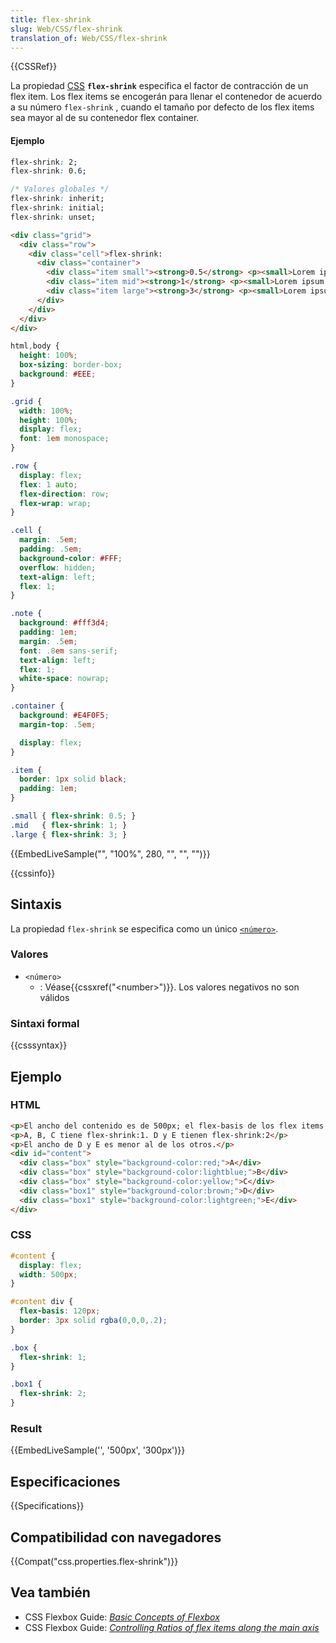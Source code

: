 ```yaml
---
title: flex-shrink
slug: Web/CSS/flex-shrink
translation_of: Web/CSS/flex-shrink
---
```


{{CSSRef}}

La propiedad [CSS](/es/docs/CSS) **`flex-shrink`** especifica el factor de contracción de un flex item. Los flex items se encogerán para llenar el contenedor de acuerdo a su número `flex-shrink` , cuando el tamaño por defecto de los flex items sea mayor al de su contenedor flex container.

#### Ejemplo

```css
flex-shrink: 2;
flex-shrink: 0.6;

/* Valores globales */
flex-shrink: inherit;
flex-shrink: initial;
flex-shrink: unset;
```

```html hidden
<div class="grid">
  <div class="row">
    <div class="cell">flex-shrink:
      <div class="container">
        <div class="item small"><strong>0.5</strong> <p><small>Lorem ipsum dolor sit amet, consectetur adipiscing elit. Sed at purus vitae ipsum hendrerit vulputate quis vitae risus.</small></p></div>
        <div class="item mid"><strong>1</strong> <p><small>Lorem ipsum dolor sit amet, consectetur adipiscing elit. Sed at purus vitae ipsum hendrerit vulputate quis vitae risus.</small></p></div>
        <div class="item large"><strong>3</strong> <p><small>Lorem ipsum dolor sit amet, consectetur adipiscing elit. Sed at purus vitae ipsum hendrerit vulputate quis vitae risus.</small></p></div>
      </div>
    </div>
  </div>
</div>
```

```css hidden
html,body {
  height: 100%;
  box-sizing: border-box;
  background: #EEE;
}

.grid {
  width: 100%;
  height: 100%;
  display: flex;
  font: 1em monospace;
}

.row {
  display: flex;
  flex: 1 auto;
  flex-direction: row;
  flex-wrap: wrap;
}

.cell {
  margin: .5em;
  padding: .5em;
  background-color: #FFF;
  overflow: hidden;
  text-align: left;
  flex: 1;
}

.note {
  background: #fff3d4;
  padding: 1em;
  margin: .5em;
  font: .8em sans-serif;
  text-align: left;
  flex: 1;
  white-space: nowrap;
}

.container {
  background: #E4F0F5;
  margin-top: .5em;

  display: flex;
}

.item {
  border: 1px solid black;
  padding: 1em;
}

.small { flex-shrink: 0.5; }
.mid   { flex-shrink: 1; }
.large { flex-shrink: 3; }
```

{{EmbedLiveSample("", "100%", 280, "", "", "")}}

{{cssinfo}}

## Sintaxis

La propiedad `flex-shrink` se especifica como un único [`<número>`](#number).

### Valores

- `<número>`
  - : Véase{{cssxref("&lt;number&gt;")}}. Los valores negativos no son válidos

### Sintaxi formal

{{csssyntax}}

## Ejemplo

### HTML

```html
<p>El ancho del contenido es de 500px; el flex-basis de los flex items es 120px.</p>
<p>A, B, C tiene flex-shrink:1. D y E tienen flex-shrink:2</p>
<p>El ancho de D y E es menor al de los otros.</p>
<div id="content">
  <div class="box" style="background-color:red;">A</div>
  <div class="box" style="background-color:lightblue;">B</div>
  <div class="box" style="background-color:yellow;">C</div>
  <div class="box1" style="background-color:brown;">D</div>
  <div class="box1" style="background-color:lightgreen;">E</div>
</div>
```

### CSS

```css
#content {
  display: flex;
  width: 500px;
}

#content div {
  flex-basis: 120px;
  border: 3px solid rgba(0,0,0,.2);
}

.box {
  flex-shrink: 1;
}

.box1 {
  flex-shrink: 2;
}
```

### Result

{{EmbedLiveSample('', '500px', '300px')}}

## Especificaciones

{{Specifications}}

## Compatibilidad con navegadores

{{Compat("css.properties.flex-shrink")}}

## Vea también

- CSS Flexbox Guide: _[Basic Concepts of Flexbox](/es/docs/Web/CSS/CSS_Flexible_Box_Layout/Basic_Concepts_of_Flexbox)_
- CSS Flexbox Guide: _[Controlling Ratios of flex items along the main axis](/es/docs/Web/CSS/CSS_Flexible_Box_Layout/Controlling_Ratios_of_Flex_Items_Along_the_Main_Ax)_
